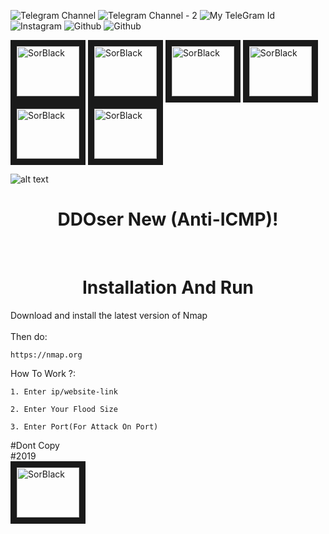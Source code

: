 ![Telegram Channel](https://t.me/PrimeTeam "TeleGram")
![Telegram Channel - 2](https://t.me/Prime_Plus "TeleGram - 2")
![My TeleGram Id](https://t.me/SorBlack "Help")
![Instagram](https://instagram/SorBlack "InstaGram")
![Github](https://github.com/SorBlackPlus "GitHub")
![Github](https://www.youtube.com/channel/UCUfkceZ6SG07MItIg5n6sPA "Youtube")

<a href="https://t.me/PrimeTeam" target="_blank"><img src="https://www.google.com/url?sa=i&source=images&cd=&cad=rja&uact=8&ved=2ahUKEwji4bzY_6XmAhXvQ98KHd5UB1oQjRx6BAgBEAQ&url=https%3A%2F%2Fwww.iconfinder.com%2Ficons%2F2460228%2Fchat_messenger_social_telegram_icon&psig=AOvVaw2855TI9OwunJ0hx5TjElbC&ust=1575892633878534" 
alt="SorBlack" width="100" height="80" border="10" /></a>
<a href="https://t.me/SorBlack" target="_blank"><img src="https://imgurl.ir/uploads/e48726_.jpg" 
alt="SorBlack" width="100" height="80" border="10" /></a>
<a href="https://t.me/SorBlack" target="_blank"><img src="https://imgurl.ir/uploads/e48726_.jpg" 
alt="SorBlack" width="100" height="80" border="10" /></a>
<a href="https://t.me/SorBlack" target="_blank"><img src="https://imgurl.ir/uploads/e48726_.jpg" 
alt="SorBlack" width="100" height="80" border="10" /></a>
<a href="https://t.me/SorBlack" target="_blank"><img src="https://imgurl.ir/uploads/e48726_.jpg" 
alt="SorBlack" width="100" height="80" border="10" /></a>
<a href="https://t.me/SorBlack" target="_blank"><img src="https://imgurl.ir/uploads/e48726_.jpg" 
alt="SorBlack" width="100" height="80" border="10" /></a>

![alt text](https://imgurl.ir/uploads/r689883_.png)

<h1 align="center">
  DDOser New (Anti-ICMP)!
</h1>
<br>


<h1 align="center">
   Installation And Run
</h1>

Download and install the latest version of Nmap<br>
<br>
Then do:<br>
```Shell
https://nmap.org
```
How To Work ?:
```Shell
1. Enter ip/website-link 
```

```Shell
2. Enter Your Flood Size
```

```Shell
3. Enter Port(For Attack On Port)
```

#Dont Copy
<br>
#2019
<br>
<a href="https://t.me/SorBlack" target="_blank"><img src="https://imgurl.ir/uploads/e48726_.jpg" 
alt="SorBlack" width="100" height="80" border="10" /></a>
